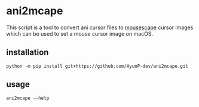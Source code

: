 # ani2mcape

This script is a tool to convert ani cursor files to [mousescape](https://github.com/alexzielenski/Mousecape) cursor images which can be used to set a mouse cursor image on macOS.

## installation
```shell
python -m pip install git+https://github.com/HyunP-dev/ani2mcape.git
```

## usage
```shell
ani2mcape --help
```